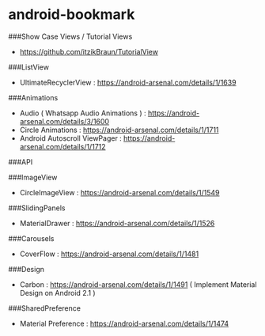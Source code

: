 # android-bookmark

###Show Case Views / Tutorial Views
* https://github.com/itzikBraun/TutorialView


###ListView
* UltimateRecyclerView : https://android-arsenal.com/details/1/1639

###Animations
* Audio ( Whatsapp Audio Animations ) : https://android-arsenal.com/details/3/1600
* Circle Animations : https://android-arsenal.com/details/1/1711
* Android Autoscroll ViewPager : https://android-arsenal.com/details/1/1712

###API

###ImageView
* CircleImageView : https://android-arsenal.com/details/1/1549

###SlidingPanels
* MaterialDrawer : https://android-arsenal.com/details/1/1526


###Carousels
* CoverFlow : https://android-arsenal.com/details/1/1481

###Design
* Carbon : https://android-arsenal.com/details/1/1491 ( Implement Material Design on Android 2.1 )

###SharedPreference
* Material Preference : https://android-arsenal.com/details/1/1474
